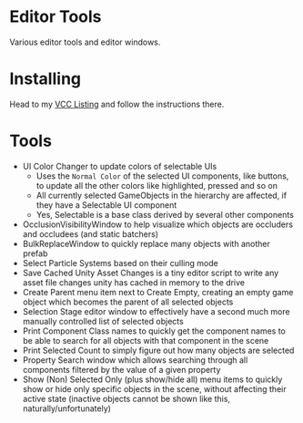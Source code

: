 
# Editor Tools

Various editor tools and editor windows.

# Installing

Head to my [VCC Listing](https://jansharp.github.io/vrc/vcclisting.xhtml) and follow the instructions there.

# Tools

<!-- cSpell:ignore occluders, occludees -->

- UI Color Changer to update colors of selectable UIs
  - Uses the `Normal Color` of the selected UI components, like buttons, to update all the other colors like highlighted, pressed and so on
  - All currently selected GameObjects in the hierarchy are affected, if they have a Selectable UI component
  - Yes, Selectable is a base class derived by several other components
- OcclusionVisibilityWindow to help visualize which objects are occluders and occludees (and static batchers)
- BulkReplaceWindow to quickly replace many objects with another prefab
- Select Particle Systems based on their culling mode
- Save Cached Unity Asset Changes is a tiny editor script to write any asset file changes unity has cached in memory to the drive
- Create Parent menu item next to Create Empty, creating an empty game object which becomes the parent of all selected objects
- Selection Stage editor window to effectively have a second much more manually controlled list of selected objects
- Print Component Class names to quickly get the component names to be able to search for all objects with that component in the scene
- Print Selected Count to simply figure out how many objects are selected
- Property Search window which allows searching through all components filtered by the value of a given property
- Show (Non) Selected Only (plus show/hide all) menu items to quickly show or hide only specific objects in the scene, without affecting their active state (inactive objects cannot be shown like this, naturally/unfortunately)
